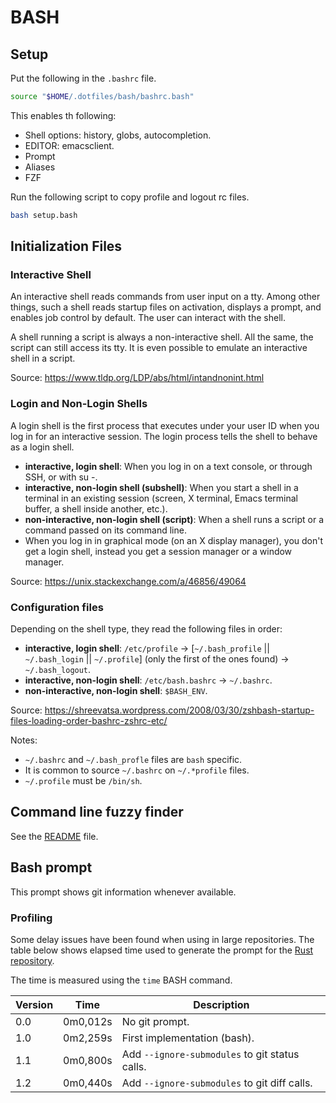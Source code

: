 # BASH

## Setup

Put the following in the `.bashrc` file.

```bash
source "$HOME/.dotfiles/bash/bashrc.bash"
```

This enables th following:
- Shell options: history, globs, autocompletion.
- EDITOR: emacsclient.
- Prompt
- Aliases
- FZF


Run the following script to copy profile and logout rc files.
```bash
bash setup.bash
```

## Initialization Files


### Interactive Shell

An interactive shell reads commands from user input on a tty. Among other things, such a shell reads startup files on activation, displays a prompt, and enables job control by default. The user can interact with the shell.

A shell running a script is always a non-interactive shell. All the same, the script can still access its tty. It is even possible to emulate an interactive shell in a script.

Source: https://www.tldp.org/LDP/abs/html/intandnonint.html

### Login and Non-Login Shells

A login shell is the first process that executes under your user ID when you log in for an interactive session. The login process tells the shell to behave as a login shell.

- **interactive, login shell**: When you log in on a text console, or through SSH, or with su -.
- **interactive, non-login shell (subshell)**: When you start a shell in a terminal in an existing session (screen, X terminal, Emacs terminal buffer, a shell inside another, etc.).
- **non-interactive, non-login shell (script)**: When a shell runs a script or a command passed on its command line.
- When you log in in graphical mode (on an X display manager), you don't get a login shell, instead you get a session manager or a window manager.

Source: https://unix.stackexchange.com/a/46856/49064

### Configuration files

Depending on the shell type, they read the following files in order:

- **interactive, login shell**: `/etc/profile` -> [`~/.bash_profile` || `~/.bash_login` || `~/.profile`] (only the first of the ones found) -> `~/.bash_logout`.
- **interactive, non-login shell**: `/etc/bash.bashrc` -> `~/.bashrc`.
- **non-interactive, non-login shell**: `$BASH_ENV`.

Source: https://shreevatsa.wordpress.com/2008/03/30/zshbash-startup-files-loading-order-bashrc-zshrc-etc/

Notes:
- `~/.bashrc` and `~/.bash_profle` files are `bash` specific.
- It is common to source `~/.bashrc` on `~/.*profile` files.
- `~/.profile` must be `/bin/sh`.


## Command line fuzzy finder

See the [README](fzf.md) file.

## Bash prompt

This prompt shows git information whenever available. 

### Profiling

Some delay issues have been found when using in large repositories. The table below shows elapsed time used to generate the prompt for the [Rust repository](https://github.com/rust-lang/rust).

The time is measured using the `time` BASH command.

| Version | Time     | Description                                    |
| ------- | -------- | ---------------------------------------------- |
| 0.0     | 0m0,012s | No git prompt.                                 | 
| 1.0     | 0m2,259s | First implementation (bash).                   |
| 1.1     | 0m0,800s | Add `--ignore-submodules` to git status calls. |
| 1.2     | 0m0,440s | Add `--ignore-submodules` to git diff calls.   |

